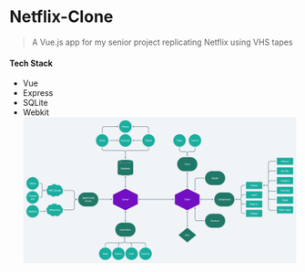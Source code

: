 # Netflix-Clone

> A Vue.js app for my senior project replicating Netflix using VHS tapes

#### Tech Stack
* Vue
* Express
* SQLite
* Webkit
![Project Map](https://github.com/BrenanMarenger/Capstone-Project/blob/main/ProjectMap.png)
